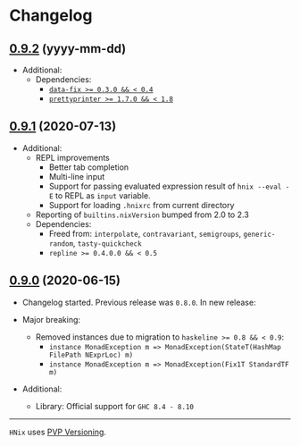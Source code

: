 # Changelog

## [0.9.2](https://github.com/haskell-nix/hnix/compare/0.9.1...0.9.2) (yyyy-mm-dd)

* Additional:
  * Dependencies:
    * [`data-fix >= 0.3.0 && < 0.4`](https://github.com/haskell-nix/hnix/pull/686)
    * [`prettyprinter >= 1.7.0 && < 1.8`](https://github.com/haskell-nix/hnix/pull/679)

## [0.9.1](https://github.com/haskell-nix/hnix/compare/0.9.0...0.9.1) (2020-07-13)

* Additional:
  * REPL improvements
    * Better tab completion
    * Multi-line input
    * Support for passing evaluated expression result of `hnix --eval -E`
      to REPL as `input` variable.
    * Support for loading `.hnixrc` from current directory
  * Reporting of `builtins.nixVersion` bumped from 2.0 to 2.3
  * Dependencies:
    * Freed from: `interpolate`, `contravariant`, `semigroups`, `generic-random`, `tasty-quickcheck`
    * `repline >= 0.4.0.0 && < 0.5`

## [0.9.0](https://github.com/haskell-nix/hnix/compare/0.8.0...0.9.0) (2020-06-15)

* Changelog started. Previous release was `0.8.0`. In new release:

* Major breaking:
  * Removed instances due to migration to `haskeline >= 0.8 && < 0.9`:
    * `instance MonadException m => MonadException(StateT(HashMap FilePath NExprLoc) m)`
    * `instance MonadException m => MonadException(Fix1T StandardTF m)`

* Additional:
  * Library: Official support for `GHC 8.4 - 8.10`

---

`HNix` uses [PVP Versioning][1].

[1]: https://pvp.haskell.org
